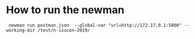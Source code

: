 # How to run the newman

```
 newman run postman.json  --global-var "url=http://172.17.0.1:5000" --working-dir /test/n-isucon-2019/
```